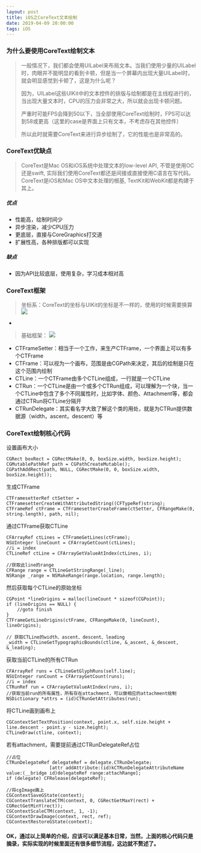 ```yaml
---
layout: post
title: iOS之CoreText文本绘制
date: 2019-04-09 20:00:00
tags: iOS
---
```


### 为什么要使用CoreText绘制文本
> 一般情况下，我们都会使用UILabel来布局文本。当我们使用少量的UILabel时，肉眼并不能明显的看到卡顿，但是当一个屏幕内出现大量UILabel时，就会明显感觉到卡顿了，这是为什么呢？
> 
> 因为，UILabel这些UIKit中的文本控件的排版与绘制都是在主线程进行的，当出现大量文本时，CPU的压力会非常之大，所以就会出现卡顿问题。
> 
> 严重时可能FPS会降到50以下，当全部使用CoreText绘制时，FPS可以达到58或更高（这里的case是界面上只有文本，不考虑存在其他控件）
> 
> 所以此时就需要CoreText来进行异步绘制了，它的性能也是非常高的。


### CoreText优缺点
> CoreText是Mac OS和iOS系统中处理文本的low-level API, 不管是使用OC还是swift, 实际我们使用CoreText都还是间接或直接使用C语言在写代码。CoreText是iOS和Mac OS中文本处理的根基, TextKit和WebKit都是构建于其上。

##### 优点
- 性能高，绘制时间少
- 异步渲染，减少CPU压力
- 更底层，直接与CoreGraphics打交道
- 扩展性高，各种排版都可以实现

##### 缺点
- 因为API比较底层，使用复杂，学习成本相对高


### CoreText框架
> 坐标系：CoreText的坐标与UIKit的坐标是不一样的，使用的时候需要换算
![](http://xbqn.nbshk.cn/20190410105922_WslVBp_Screenshot.jpeg)
-
> 基础框架：
> ![](http://xbqn.nbshk.cn/20190410110304_rTDRhy_Screenshot.jpeg) 
>
- CTFrameSetter：相当于一个工作，来生产CTFrame，一个界面上可以有多个CTFrame
- CTFrame：可以视为一个画布，范围是由CGPath来决定，其后的绘制是只在这个范围内绘制
- CTLine：一个CTFrame由多个CTLine组成，一行就是一个CTLine
- CTRun：一个CTLine是由一个或多个CTRun组成，可以理解为一个块，当一个CTLine中包含了多个不同属性时，比如字体、颜色、Attachment等，都会通过CTRun将CTLine分隔开
- CTRunDelegate：其实看名字大致了解这个类的用处，就是为CTRun提供数据源（width，ascent，descent）等

### CoreText绘制核心代码
设置画布大小

```
CGRect boxRect = CGRectMake(0, 0, boxSize.width, boxSize.height);
CGMutablePathRef path = CGPathCreateMutable();
CGPathAddRect(path, NULL, CGRectMake(0, 0, boxSize.width, boxSize.height));
```

生成CTFrame

```
CTFramesetterRef ctSetter = CTFramesetterCreateWithAttributedString((CFTypeRef)string);
CTFrameRef ctFrame = CTFramesetterCreateFrame(ctSetter, CFRangeMake(0, string.length), path, nil);
```

通过CTFrame获取CTLine

```
CFArrayRef ctLines = CTFrameGetLines(ctFrame);
NSUInteger lineCount = CFArrayGetCount(ctLines);
//i = index
CTLineRef ctLine = CFArrayGetValueAtIndex(ctLines, i);

//获取此line的range
CFRange range = CTLineGetStringRange(_line);
NSRange _range = NSMakeRange(range.location, range.length);
```

然后获取每个CTLine的原始坐标

```
CGPoint *lineOrigins = malloc(lineCount * sizeof(CGPoint));
if (lineOrigins == NULL) {
    //goto finish
}
CTFrameGetLineOrigins(ctFrame, CFRangeMake(0, lineCount), lineOrigins);

// 获取CTLine的width、ascent、descent、leading
_width = CTLineGetTypographicBounds(ctline, &_ascent, &_descent, &_leading);

```

获取当前CTLine的所有CTRun

```
CFArrayRef runs = CTLineGetGlyphRuns(self.line);
NSUInteger runCount = CFArrayGetCount(runs);
//i = index
CTRunRef run = CFArrayGetValueAtIndex(runs, i);
//获取当前run的所有属性，所有存在attachment，可以做相应的attachment绘制
NSDictionary *attrs = (id)CTRunGetAttributes(run);
```

将CTLine画到画布上

```
CGContextSetTextPosition(context, point.x, self.size.height + line.descent - point.y - size.height);
CTLineDraw(ctline, context);
```

若有attachment，需要提前通过CTRunDelegateRef占位

```
//占位
CTRunDelegateRef delegateRef = delegate.CTRunDelegate;
                [attr addAttribute:(id)kCTRunDelegateAttributeName value:(__bridge id)delegateRef range:attachRange];
if (delegate) CFRelease(delegateRef);
                
//将cgImage画上
CGContextSaveGState(context);
CGContextTranslateCTM(context, 0, CGRectGetMaxY(rect) + CGRectGetMinY(rect));
CGContextScaleCTM(context, 1, -1);
CGContextDrawImage(context, rect, ref);
CGContextRestoreGState(context);
```

#### OK，通过以上简单的介绍，应该可以满足基本日常，当然，上面的核心代码只是摘录，实际实现的时候里面还有很多细节流程，这边就不赘述了。